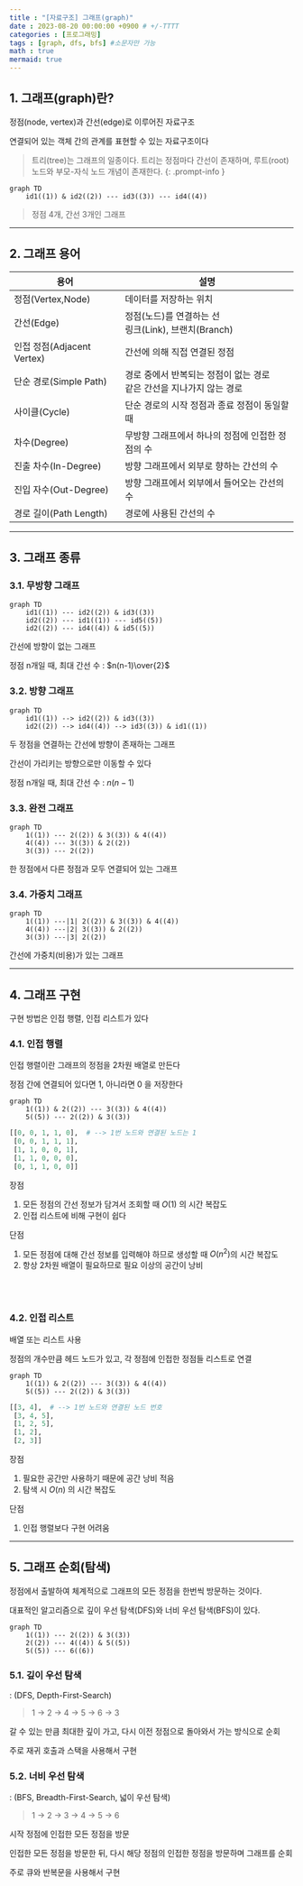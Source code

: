 ```yaml
---
title : "[자료구조] 그래프(graph)"
date : 2023-08-20 00:00:00 +0900 # +/-TTTT
categories : [프로그래밍]
tags : [graph, dfs, bfs] #소문자만 가능
math : true
mermaid: true
---
```


## 1. 그래프(graph)란?

정점(node, vertex)과 간선(edge)로 이루어진 자료구조

연결되어 있는 객체 간의 관계를 표현할 수 있는 자료구조이다

> 트리(tree)는 그래프의 일종이다. 트리는 정점마다 간선이 존재하며, 루트(root) 노드와 부모-자식 노드 개념이 존재한다.
{: .prompt-info }

```mermaid
graph TD
    id1((1)) & id2((2)) --- id3((3)) --- id4((4))
```
> 정점 4개, 간선 3개인 그래프

---

## 2. 그래프 용어

| 용어 | 설명 |
| ---- | ---- |
| 정점(Vertex,Node) | 데이터를 저장하는 위치 |
| 간선(Edge) | 정점(노드)를 연결하는 선 <br> 링크(Link), 브랜치(Branch)
| 인접 정점(Adjacent Vertex) | 간선에 의해 직접 연결된 정점 |
|단순 경로(Simple Path)|경로 중에서 반복되는 정점이 없는 경로 <br> 같은 간선을 지나가지 않는 경로 |
| 사이클(Cycle) | 단순 경로의 시작 정점과 종료 정점이 동일할 때 |
| 차수(Degree) |무방향 그래프에서 하나의 정점에 인접한 정점의 수 |
| 진출 차수(In-Degree) | 방향 그래프에서 외부로 향하는 간선의 수|
| 진입 자수(Out-Degree) | 방향 그래프에서 외부에서 들어오는 간선의 수 |
| 경로 길이(Path Length) | 경로에 사용된 간선의 수 |

---

## 3. 그래프 종류

### 3.1. 무방향 그래프
```mermaid
graph TD
    id1((1)) --- id2((2)) & id3((3))
    id2((2)) --- id1((1)) --- id5((5))
    id2((2)) --- id4((4)) & id5((5))
```

간선에 방향이 없는 그래프

정점 n개일 때, 최대 간선 수 : $n(n-1)\over{2}$


### 3.2. 방향 그래프
```mermaid
graph TD
    id1((1)) --> id2((2)) & id3((3))
    id2((2)) --> id4((4)) --> id3((3)) & id1((1))
```
두 정점을 연결하는 간선에 방향이 존재하는 그래프

간선이 가리키는 방향으로만 이동할 수 있다

정점 n개일 때, 최대 간선 수 : $n(n-1)$


### 3.3. 완전 그래프
```mermaid
graph TD
    1((1)) --- 2((2)) & 3((3)) & 4((4))
    4((4)) --- 3((3)) & 2((2))
    3((3)) --- 2((2))
```
한 정점에서 다른 정점과 모두 연결되어 있는 그래프


### 3.4. 가중치 그래프

```mermaid
graph TD
    1((1)) ---|1| 2((2)) & 3((3)) & 4((4))
    4((4)) ---|2| 3((3)) & 2((2))
    3((3)) ---|3| 2((2))
```
간선에 가중치(비용)가 있는 그래프

---

## 4. 그래프 구현

구현 방법은 인접 행렬, 인접 리스트가 있다

### 4.1. 인접 행렬

인접 행렬이란 그래프의 정점을 2차원 배열로 만든다

정점 간에 연결되어 있다면 1, 아니라면 0 을 저장한다

```mermaid
graph TD
    1((1)) & 2((2)) --- 3((3)) & 4((4))
    5((5)) --- 2((2)) & 3((3))
```
```py
[[0, 0, 1, 1, 0],  # --> 1번 노드와 연결된 노드는 1
 [0, 0, 1, 1, 1],
 [1, 1, 0, 0, 1],
 [1, 1, 0, 0, 0],
 [0, 1, 1, 0, 0]]
```

장점

1. 모든 정점의 간선 정보가 담겨서 조회할 때 $O(1)$ 의 시간 복잡도
2. 인접 리스트에 비해 구현이 쉽다

단점

1. 모든 정점에 대해 간선 정보를 입력해야 하므로 생성할 때 $O(n^2)$의 시간 복잡도
2. 항상 2차원 배열이 필요하므로 필요 이상의 공간이 낭비

<br><br>

### 4.2. 인접 리스트

배열 또는 리스트 사용

정점의 개수만큼 헤드 노드가 있고, 각 정점에 인접한 정점들 리스트로 연결

```mermaid
graph TD
    1((1)) & 2((2)) --- 3((3)) & 4((4))
    5((5)) --- 2((2)) & 3((3))
```
```py
[[3, 4],  # --> 1번 노드와 연결된 노드 번호
 [3, 4, 5],
 [1, 2, 5],
 [1, 2],
 [2, 3]]
```

장점

1. 필요한 공간만 사용하기 때문에 공간 낭비 적음
2. 탐색 시 $O(n)$ 의 시간 복잡도
   
단점

1. 인접 행렬보다 구현 어려움

---

## 5. 그래프 순회(탐색)

 정점에서 출발하여 체계적으로 그래프의 모든 정점을 한번씩 방문하는 것이다. 
 
 대표적인 알고리즘으로 깊이 우선 탐색(DFS)와 너비 우선 탐색(BFS)이 있다.

```mermaid
graph TD
    1((1)) --- 2((2)) & 3((3))
    2((2)) --- 4((4)) & 5((5))
    5((5)) --- 6((6))
```

### 5.1. 깊이 우선 탐색
: (DFS, Depth-First-Search)

> 1 -> 2 -> 4 -> 5 -> 6 -> 3

갈 수 있는 만큼 최대한 깊이 가고, 다시 이전 정점으로 돌아와서 가는 방식으로 순회

주로 재귀 호출과 스택을 사용해서 구현

### 5.2. 너비 우선 탐색
: (BFS, Breadth-First-Search, 넓이 우선 탐색)

> 1 -> 2 -> 3 -> 4 -> 5 -> 6

시작 정점에 인접한 모든 정점을 방문

인접한 모든 정점을 방문한 뒤, 다시 해당 정점의 인접한 정점을 방문하며 그래프를 순회

주로 큐와 반복문을 사용해서 구현